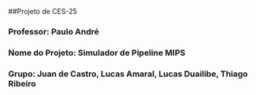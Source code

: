 ##Projeto de CES-25
###	Professor: Paulo André
###	Nome do Projeto: Simulador de Pipeline MIPS
###	Grupo: Juan de Castro, Lucas Amaral, Lucas Duailibe, Thiago Ribeiro
